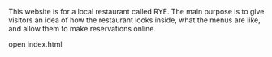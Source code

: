 This website is for a local restaurant called RYE. The main purpose is to give visitors an idea of how the restaurant looks inside, what the menus are like, and allow them to make reservations online. 

open index.html
